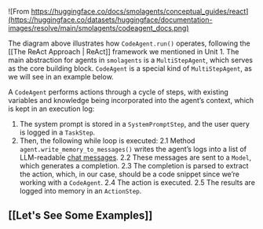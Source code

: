 ![From https://huggingface.co/docs/smolagents/conceptual_guides/react](https://huggingface.co/datasets/huggingface/documentation-images/resolve/main/smolagents/codeagent_docs.png)

The diagram above illustrates how `CodeAgent.run()` operates, following the [[The ReAct Approach | ReAct]] framework we mentioned in Unit 1. The main abstraction for agents in `smolagents` is a `MultiStepAgent`, which serves as the core building block. `CodeAgent` is a special kind of `MultiStepAgent`, as we will see in an example below.

A `CodeAgent` performs actions through a cycle of steps, with existing variables and knowledge being incorporated into the agent’s context, which is kept in an execution log:
1. The system prompt is stored in a `SystemPromptStep`, and the user query is logged in a `TaskStep`.
2. Then, the following while loop is executed:
    2.1 Method `agent.write_memory_to_messages()` writes the agent’s logs into a list of LLM-readable [chat messages](https://huggingface.co/docs/transformers/main/en/chat_templating).
    2.2 These messages are sent to a `Model`, which generates a completion.
    2.3 The completion is parsed to extract the action, which, in our case, should be a code snippet since we’re working with a `CodeAgent`.
    2.4 The action is executed.
    2.5 The results are logged into memory in an `ActionStep`.
## [[Let's See Some Examples]]

